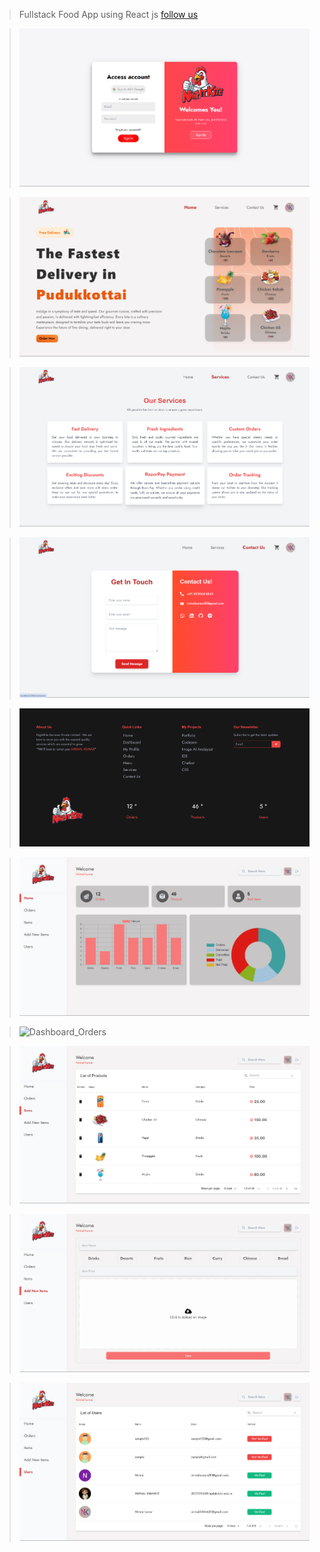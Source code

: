 > Fullstack Food App using React js
> [follow us](https://nirmalkumarofllll.github.io/Portfolio/)

> ![Loginpage](./imgs/Login.png)

> ![Homepage](./imgs/Home.png)

> ![Servicespage](./imgs/services.png)

> ![ContactUspage](./imgs/ContactUs.png)

> ![Footer](./imgs/Footer.png)

> ![Dashboard](./imgs/Dashborad.png)

> ![Dashboard_Orders](./imgs/DBOrders.png.png)

> ![Dashboard_Items](./imgs/DBItems.png)

> ![Dasboard_NewItems](./imgs/DBNew.png)

> ![Dashboard_Users](./imgs/DBUsers.png)

